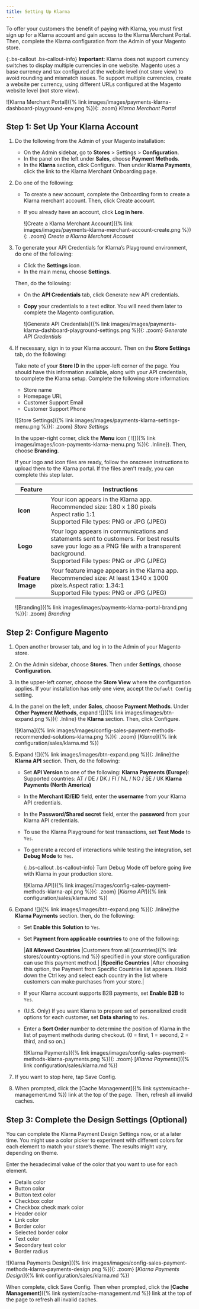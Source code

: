 ```yaml
---
title: Setting Up Klarna
---
```


To offer your customers the benefit of paying with Klarna, you must first sign up for a Klarna account and gain access to the Klarna Merchant Portal. Then, complete the Klarna configuration from the Admin of your Magento store.

{:.bs-callout .bs-callout-info}
**Important**: Klarna does not support currency switches to display multiple currencies in one website. Magento uses a base currency and tax configured at the website level (not store view) to avoid rounding and mismatch issues. To support multiple currencies, create a website per currency, using different URLs configured at the Magento website level (not store view).

![Klarna Merchant Portal]({% link images/images/payments-klarna-dashboard-playground-env.png %}){: .zoom}
_Klarna Merchant Portal_

## Step 1: Set Up Your Klarna Account

1. Do the following from the Admin of your Magento installation:

   - On the Admin sidebar, go to **Stores** > Settings > **Configuration**.
   - In the panel on the left under **Sales**, choose **Payment Methods**.
   - In the **Klarna** section, click <span class="btn">Configure</span>. Then under **Klarna Payments**, click the link to the Klarna Merchant Onboarding page.

1. Do one of the following:

   - To create a new account, complete the Onboarding form to create a Klarna merchant account. Then, click <span class="btn">Create account</span>.
   - If you already have an account, click **Log in here**.

     ![Create a Klarna Merchant Account]({% link images/images/payments-klarna-merchant-account-create.png %}){: .zoom}
     _Create a Klarna Merchant Account_

1. To generate your API Credentials for Klarna’s Playground environment, do one of the following:

   - Click the **Settings** icon.
   - In the main menu, choose **Settings**.

   Then, do the following:

   - On the **API Credentials** tab, click <span class="btn">Generate new API credentials</span>.
   - **Copy** your credentials to a text editor. You will need them later to complete the Magento configuration.

     ![Generate API Credentials]({% link images/images/payments-klarna-dashboard-playground-settings.png %}){: .zoom}
     _Generate API Credentials_

1. If necessary, sign in to your Klarna account. Then on the **Store Settings** tab, do the following:

     Take note of your **Store ID** in the upper-left corner of the page. You should have this information available, along with your API credentials, to complete the Klarna setup. Complete the following store information:

     - Store name
     - Homepage URL
     - Customer Support Email
     - Customer Support Phone

     ![Store Settings]({% link images/images/payments-klarna-settings-menu.png %}){: .zoom}
     _Store Settings_

     In the upper-right corner, click the **Menu** icon ( ![]({% link images/images/icon-payments-klarna-menu.png %}){: .Inline}). Then, choose **Branding**.

     If your logo and icon files are ready, follow the onscreen instructions to upload them to the Klarna portal. If the files aren’t ready, you can complete this step later.

     |Feature | Instructions|
     |--- | ---|
     | **Icon** | Your icon appears in the Klarna app. <br/>Recommended size: 180 x 180 pixels <br/>Aspect ratio 1:1<br/>Supported File types: PNG or JPG (JPEG)|
     | **Logo** | Your logo appears in communications and statements sent to customers. For best results save your logo as a PNG file with a transparent background.<br/>Supported File types: PNG or JPG (JPEG)|
     | **Feature Image** | Your feature image appears in the Klarna app. Recommended size: At least 1340 x 1000 pixels.Aspect ratio: 1.34:1<br/>Supported File types: PNG or JPG (JPEG)|

     ![Branding]({% link images/images/payments-klarna-portal-brand.png %}){: .zoom}
     _Branding_

## Step 2: Configure Magento

1. Open another browser tab, and log in to the Admin of your Magento store.

1. On the Admin sidebar, choose **Stores**. Then under **Settings**, choose **Configuration**.

1. In the upper-left corner, choose the **Store View** where the configuration applies. If your installation has only one view, accept the `Default Config` setting.

1. In the panel on the left, under **Sales**, choose **Payment Methods**. Under **Other Payment Methods**, expand ![]({% link images/images/btn-expand.png %}){: .Inline} the **Klarna** section. Then, click <span class="btn">Configure</span>.

   ![Klarna]({% link images/images/config-sales-payment-methods-recommended-solutions-klarna.png %}){: .zoom}
   [_Klarna_]({% link configuration/sales/klarna.md %})

1. Expand ![]({% link images/images/btn-expand.png %}){: .Inline}the **Klarna API** section. Then, do the following:

   - Set **API Version** to one of the following:
     **Klarna Payments (Europe)**: <br/>Supported countries: AT / DE / DK / FI / NL / NO / SE / UK
     **Klarna Payments (North America)**
   - In the **Merchant ID/EID** field, enter the **username** from your Klarna API credentials.
   - In the **Password/Shared secret** field, enter the **password** from your Klarna API credentials.
   - To use the Klarna Playground for test transactions, set **Test Mode** to `Yes`.
   - To generate a record of interactions while testing the integration, set **Debug Mode** to `Yes`.

     {:.bs-callout .bs-callout-info}
     Turn Debug Mode off before going live with Klarna in your production store.

     ![Klarna API]({% link images/images/config-sales-payment-methods-klarna-api.png %}){: .zoom}
     [_Klarna API_]({% link configuration/sales/klarna.md %})

1. Expand ![]({% link images/images/btn-expand.png %}){: .Inline}the **Klarna Payments** section. then, do the following:

   - Set **Enable this Solution** to `Yes`.
   - Set **Payment from applicable countries** to one of the following:

      |**All Allowed Countries** |Customers from all [countries]({% link stores/country-options.md %}) specified in your store configuration can use this payment method.|
      |**Specific Countries** |After choosing this option, the Payment from Specific Countries list appears. Hold down the Ctrl key and select each country in the list where customers can make purchases from your store.|

   - If your Klarna account supports B2B payments, set **Enable B2B** to `Yes`.
   - (U.S. Only) If you want Klarna to prepare set of personalized credit options for each customer, set **Data sharing** to `Yes`.
   - Enter a **Sort Order** number to determine the position of Klarna in the list of payment methods during checkout. (0 = first, 1 = second, 2 = third, and so on.)

     ![Klarna Payments]({% link images/images/config-sales-payment-methods-klarna-payments.png %}){: .zoom}
     [_Klarna Payments_]({% link configuration/sales/klarna.md %})

1. If you want to stop here, tap <span class="btn">Save Config</span>.

1. When prompted, click the [Cache Management]({% link system/cache-management.md %}) link at the top of the page.  Then, refresh all invalid caches.

## Step 3: Complete the Design Settings **(Optional)**

You can complete the Klarna Payment Design Settings now, or at a later time. You might use a color picker to experiment with different colors for each element to match your store’s theme. The results might vary, depending on theme.

Enter the hexadecimal value of the color that you want to use for each element.

- Details color
- Button color
- Button text color
- Checkbox color
- Checkbox check mark color
- Header color
- Link color
- Border color
- Selected border color
- Text color
- Secondary text color
- Border radius

![Klarna Payments Design]({% link images/images/config-sales-payment-methods-klarna-payments-design.png %}){: .zoom}
 [_Klarna Payments Design_]({% link configuration/sales/klarna.md %})

When complete, click <span class="btn">Save Config</span>. Then when prompted, click the [**Cache Management**]({% link system/cache-management.md %}) link at the top of the page to refresh all invalid caches.